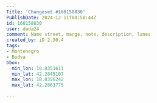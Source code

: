 ```yaml
---
Title: 'Changeset #160158830'
PublishDate: 2024-12-11T08:50:44Z
id: 160158830
user: dada24
comment: Name street, marge, note, description, lanes
created_by: iD 2.30.4
tags:
- Montenegro
- Budva
bbox:
  min_lon: 18.8351611
  min_lat: 42.2845107
  max_lon: 18.8356242
  max_lat: 42.2863775

---
```

